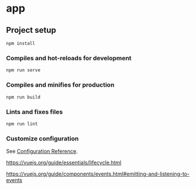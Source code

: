 # app

## Project setup
```
npm install
```

### Compiles and hot-reloads for development
```
npm run serve
```

### Compiles and minifies for production
```
npm run build
```

### Lints and fixes files
```
npm run lint
```

### Customize configuration
See [Configuration Reference](https://cli.vuejs.org/config/).




https://vuejs.org/guide/essentials/lifecycle.html

https://vuejs.org/guide/components/events.html#emitting-and-listening-to-events